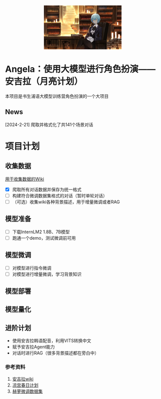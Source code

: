 <p align="center" width="100%">
  <img src="images\Angela.jpg" width="50%">
</p>

# Angela：使用大模型进行角色扮演——安吉拉（月亮计划）
本项目是书生浦语大模型训练营角色扮演的一个大项目
## News
[2024-2-21] 爬取并格式化了共141个场景对话

# 项目计划

## 收集数据
[用于收集数据的Wiki](https://library-of-ruina.fandom.com/zh/wiki/%E5%89%A7%E6%83%85)

- [x] 爬取所有对话数据并保存为统一格式 
- [ ] 构建符合微调数据集格式的对话（暂时单轮对话）
- [ ] （可选）收集wiki各种背景描述，用于增量微调或者RAG

## 模型准备
- [ ] 下载InternLM2 1.8B、7B模型
- [ ] 跑通一个demo，测试微调前可用

## 模型微调
- [ ] 对模型进行指令微调
- [ ] 对模型进行增量微调，学习背景知识

## 模型部署

## 模型量化

## 进阶计划
- 使用安吉拉韩语配音，利用VITS转换中文
- 赋予安吉拉Agent能力
- 对话时进行RAG（很多背景描述都在旁白中）

### 参考资料

1. [安吉拉wiki](https://libraryofruina.huijiwiki.com/wiki/%E5%AE%89%E5%90%89%E6%8B%89)
2. [凉宫春日计划](https://github.com/LC1332/Chat-Haruhi-Suzumiya)
3. [赫萝微调数据集](https://huggingface.co/datasets/while-nalu/horo2ds/tree/main)

